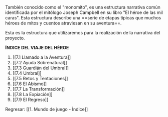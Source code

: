 
También conocido como el "monomito", es una estructura narrativa común identificada por el mitólogo Joseph Campbell en su libro "El héroe de las mil caras". Esta estructura describe una ==serie de etapas típicas que muchos héroes de mitos y cuentos atraviesan en su aventura==.

Esta es la estructura que utilizaremos para la realización de la narrativa del proyecto.

**ÍNDICE DEL VIAJE DEL HÉROE**
1. [[7.1 Llamado a la Aventura]]
2. [[7.2 Ayuda Sobrenatural]]
3. [[7.3 Guardián del Umbral]]
4. [[7.4 Umbral]]
5. [[7.5 Retos y Tentaciones]]
6. [[7.6 El Abismo]]
7. [[7.7 La Transformación]]
8. [[7.8 La Expiación]]
9. [[7.9 El Regreso]]

Regresar: [[1. Mundo de juego - Índice]]